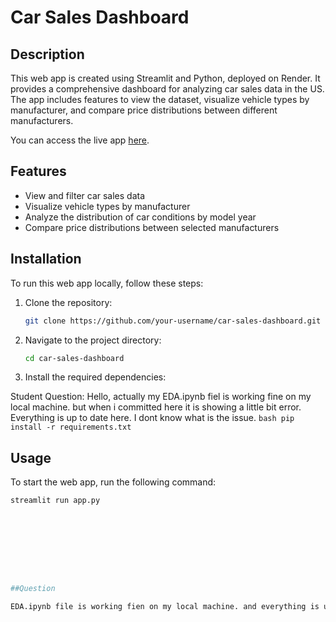 # Car Sales Dashboard

## Description

This web app is created using Streamlit and Python, deployed on Render. It provides a comprehensive dashboard for analyzing car sales data in the US. The app includes features to view the dataset, visualize vehicle types by manufacturer, and compare price distributions between different manufacturers.

You can access the live app [here](https://car-sales-dashboard-guv2.onrender.com).

## Features

- View and filter car sales data
- Visualize vehicle types by manufacturer
- Analyze the distribution of car conditions by model year
- Compare price distributions between selected manufacturers

## Installation

To run this web app locally, follow these steps:

1. Clone the repository:
    ```bash
    git clone https://github.com/your-username/car-sales-dashboard.git
    ```
2. Navigate to the project directory:
    ```bash
    cd car-sales-dashboard
    ```
3. Install the required dependencies:





  Student Question: Hello, actually my EDA.ipynb fiel is working fine on my local machine. but when i committed here it is showing a little bit error. Everything is up to date here. I dont know what is the issue.
    ```bash
    pip install -r requirements.txt
    ```

## Usage

To start the web app, run the following command:
```bash
streamlit run app.py









##Question

EDA.ipynb file is working fien on my local machine. and everything is up to date in my git repo. I dont know what is the issue.
